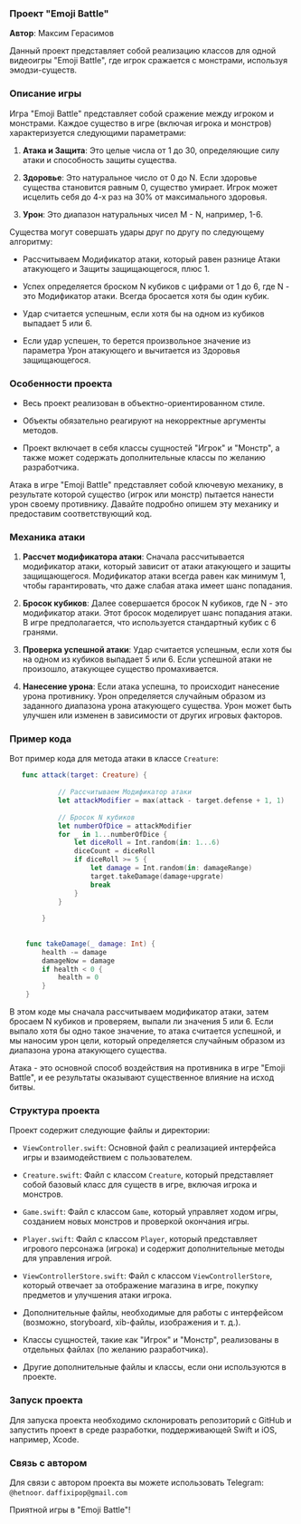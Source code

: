### Проект "Emoji Battle"

**Автор**: Максим Герасимов

Данный проект представляет собой реализацию классов для одной видеоигры "Emoji Battle", где игрок сражается с монстрами, используя эмодзи-существ.

### Описание игры

Игра "Emoji Battle" представляет собой сражение между игроком и монстрами. Каждое существо в игре (включая игрока и монстров) характеризуется следующими параметрами:

1. **Атака и Защита**: Это целые числа от 1 до 30, определяющие силу атаки и способность защиты существа.

2. **Здоровье**: Это натуральное число от 0 до N. Если здоровье существа становится равным 0, существо умирает. Игрок может исцелить себя до 4-х раз на 30% от максимального здоровья.

3. **Урон**: Это диапазон натуральных чисел M - N, например, 1-6.

Существа могут совершать удары друг по другу по следующему алгоритму:

- Рассчитываем Модификатор атаки, который равен разнице Атаки атакующего и Защиты защищающегося, плюс 1.

- Успех определяется броском N кубиков с цифрами от 1 до 6, где N - это Модификатор атаки. Всегда бросается хотя бы один кубик.

- Удар считается успешным, если хотя бы на одном из кубиков выпадает 5 или 6.

- Если удар успешен, то берется произвольное значение из параметра Урон атакующего и вычитается из Здоровья защищающегося.

### Особенности проекта

- Весь проект реализован в объектно-ориентированном стиле.

- Объекты обязательно реагируют на некорректные аргументы методов.

- Проект включает в себя классы сущностей "Игрок" и "Монстр", а также может содержать дополнительные классы по желанию разработчика.

Атака в игре "Emoji Battle" представляет собой ключевую механику, в результате которой существо (игрок или монстр) пытается нанести урон своему противнику. Давайте подробно опишем эту механику и предоставим соответствующий код.

### Механика атаки

1. **Рассчет модификатора атаки**: Сначала рассчитывается модификатор атаки, который зависит от атаки атакующего и защиты защищающегося. Модификатор атаки всегда равен как минимум 1, чтобы гарантировать, что даже слабая атака имеет шанс попадания. 

2. **Бросок кубиков**: Далее совершается бросок N кубиков, где N - это модификатор атаки. Этот бросок моделирует шанс попадания атаки. В игре предполагается, что используется стандартный кубик с 6 гранями.

3. **Проверка успешной атаки**: Удар считается успешным, если хотя бы на одном из кубиков выпадает 5 или 6. Если успешной атаки не произошло, атакующее существо промахивается.

4. **Нанесение урона**: Если атака успешна, то происходит нанесение урона противнику. Урон определяется случайным образом из заданного диапазона урона атакующего существа. Урон может быть улучшен или изменен в зависимости от других игровых факторов.

### Пример кода

Вот пример кода для метода атаки в классе `Creature`:

```swift
   func attack(target: Creature) {
        
            // Рассчитываем Модификатор атаки
            let attackModifier = max(attack - target.defense + 1, 1)
            
            // Бросок N кубиков
            let numberOfDice = attackModifier
            for _ in 1...numberOfDice {
                let diceRoll = Int.random(in: 1...6)
                diceCount = diceRoll
                if diceRoll >= 5 {
                    let damage = Int.random(in: damageRange)
                    target.takeDamage(damage+upgrate)
                    break
                }
            }
          
        }
    
    
    func takeDamage(_ damage: Int) {
        health -= damage
        damageNow = damage
        if health < 0 {
            health = 0
        }
    }
```

В этом коде мы сначала рассчитываем модификатор атаки, затем бросаем N кубиков и проверяем, выпали ли значения 5 или 6. Если выпало хотя бы одно такое значение, то атака считается успешной, и мы наносим урон цели, который определяется случайным образом из диапазона урона атакующего существа.

Атака - это основной способ воздействия на противника в игре "Emoji Battle", и ее результаты оказывают существенное влияние на исход битвы.


### Структура проекта

Проект содержит следующие файлы и директории:

- `ViewController.swift`: Основной файл с реализацией интерфейса игры и взаимодействием с пользователем.

- `Creature.swift`: Файл с классом `Creature`, который представляет собой базовый класс для существ в игре, включая игрока и монстров.

- `Game.swift`: Файл с классом `Game`, который управляет ходом игры, созданием новых монстров и проверкой окончания игры.

- `Player.swift`: Файл с классом `Player`, который представляет игрового персонажа (игрока) и содержит дополнительные методы для управления игрой.

- `ViewControllerStore.swift`: Файл с классом `ViewControllerStore`, который отвечает за отображение магазина в игре, покупку предметов и улучшения атаки игрока.

- Дополнительные файлы, необходимые для работы с интерфейсом (возможно, storyboard, xib-файлы, изображения и т. д.).

- Классы сущностей, такие как "Игрок" и "Монстр", реализованы в отдельных файлах (по желанию разработчика).

- Другие дополнительные файлы и классы, если они используются в проекте.

### Запуск проекта

Для запуска проекта необходимо склонировать репозиторий с GitHub и запустить проект в среде разработки, поддерживающей Swift и iOS, например, Xcode.

### Связь с автором

Для связи с автором проекта вы можете использовать Telegram: `@hetnoor`.
`daffixipop@gmail.com`

Приятной игры в "Emoji Battle"!


